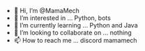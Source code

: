 - 👋 Hi, I’m @MamaMech
- 👀 I’m interested in ... Python, bots
- 🌱 I’m currently learning ... Python and Java
- 💞️ I’m looking to collaborate on ... nothing
- 📫 How to reach me ... discord mamamech
